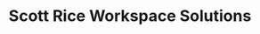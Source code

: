 ---
title: "Scott Rice Workspace Solutions"
url: /oklahoma-city/scott-rice-workspace-solutions/
shop: Möbel
---